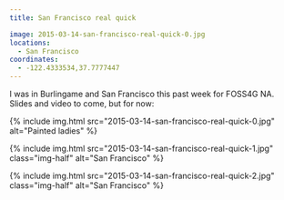 ```yaml
---
title: San Francisco real quick

image: 2015-03-14-san-francisco-real-quick-0.jpg
locations:
  - San Francisco
coordinates:
  - -122.4333534,37.7777447
---
```


I was in Burlingame and San Francisco this past week for FOSS4G NA. Slides and video to come, but for now:

<div class="photos">

{% include img.html src="2015-03-14-san-francisco-real-quick-0.jpg"  alt="Painted ladies" %}

{% include img.html src="2015-03-14-san-francisco-real-quick-1.jpg" class="img-half" alt="San Francisco" %}

{% include img.html src="2015-03-14-san-francisco-real-quick-2.jpg" class="img-half" alt="San Francisco" %}

</div>
